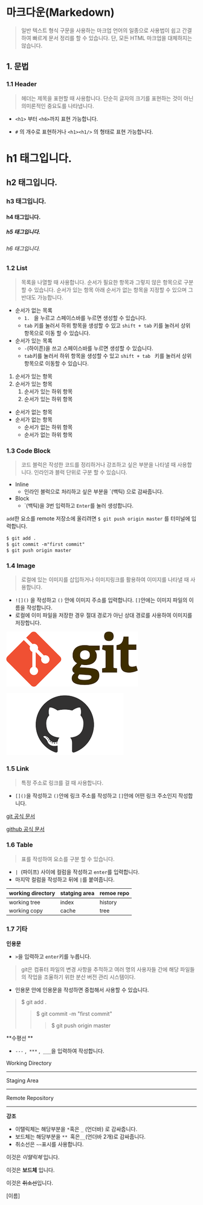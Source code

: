 # 마크다운(Markedown)

> 일반 텍스트 형식 구문을 사용하는 마크업 언어의 일종으로 사용법이 쉽고 간결하여 빠르게 문서 정리를 할 수 있습니다. 단, 모든 HTML 마크업을 대체하지는 않습니다.

## 1. 문법 

### 1.1 Header

> 헤더는 제목을 표현할 때 사용합니다. 단순히 글자의 크기를 표현하는 것이 아닌 의미론적인 중요도를 나타냅니다.

- `<h1>` 부터 `<h6>`까지 표현 가능합니다.

- `#` 의 개수로 표현하거나 `<h1><h1/>` 의 형태로 표현 가능합니다.



# h1 태그입니다.

## h2 태그입니다.

### h3 태그입니다.

#### h4 태그입니다.

##### h5 태그입니다.

###### h6 태그입니다.



### 1.2 List

> 목록을 나열할 때 사용합니다. 순서가 필요한 항목과 그렇지 않은 항목으로 구분할 수 있습니다. 순서가 있는 항목 아래 순서가 없는 항목을 지정할 수 있으며 그 반대도 가능합니다.

- 순서가 없는 목록
  - `1. ` 을 누르고 스페이스바를 누르면 생성할 수 있습니다.
  - `tab` 키를 눌러서 하위 항목을 생성할 수 있고 `shift + tab` 키를 눌러서 상위 항목으로 이동 할 수 있습니다.
- 순서가 있는 목록
  - `-`(하이픈)을 쓰고 스페이스바를 누르면 생성할 수 있습니다.
  - `tab`키를 눌러서 하위 항목을 생성할 수 있고 `shift + tab ` 키를 눌러서 상위 항목으로 이동할 수 있습니다.





1. 순서가 있는 항목
2. 순서가 있는 항목
   1. 순서가 있는 하위 항목
   2. 순서가 있는 하위 항목



- 순서가 없는 항목
- 순서가 없는 항목
  - 순서가 없는 하위 항목
  - 순서가 없는 하위 항목





### 1.3 Code Block

> 코드 블럭은 작성한 코드를 정리하거나 강조하고 싶은 부분을 나타낼 때 사용합니다. 인라인과 블럭 단위로 구분 할 수 있습니다.

- Inline
  - 인라인 블럭으로 처리하고 싶은 부분을 `(백틱) 으로 감싸줍니다.
- Block
  - \`(백틱)을 3번 입력하고 `Enter`를 눌러 생성합니다.



`add`한 요소를 remote 저장소에 올리려면 `$ git push origin master` 를 터미널에 입력합니다.

```
$ git add .
$ git commit -m"first commit"
$ git push origin master
```



### 1.4 Image

> 로컬에 있는 이미지를 삽입하거나 이미지링크를 활용하여 이미지를 나타낼 때 사용합니다.

- `![]()` 을 작성하고 `()` 안에 이미지 주소를 입력합니다. `[]`안에는 이미지 파일의 이름을 작성합니다.
- 로컬에 이미 파일을 저장한 경우 절대 경로가 아닌 상대 경로를 사용하여 이미지를 저장합니다.

![index.png](00_markdown_basic.assets/index.png)

![index1.png](00_markdown_basic.assets/index1.png)



### 1.5 Link

> 특정 주소로 링크를 걸 때 사용합니다.

- `[]()`을 작성하고 `()`안에 링크 주소를 작성하고 `[]`안에 어떤 링크 주소인지 작성합니다.

[git 공식 문서](https://git-scm.com/)

[github 공식 문서](https://github.com/)



### 1.6 Table

> 표를 작성하여 요소를 구분 할 수 있습니다.

- `| `(파이프) 사이에 컬럼을 작성하고 `enter`를 입력합니다.
- 마지막 컬럼을 작성하고 뒤에 `|`를 붙여줍니다.

| working directory | statging area | remoe repo |
| ------------ | ----- | ---- |
| working tree      | index         | history  |
| working copy | cache | tree |



### 1.7 기타

**인용문**

- `>`을 입력하고 `enter`키를 누릅니다.

>git은 컴퓨터 파일의 변경 사항을 추적하고 여러 명의 사용자들 간에 해당 파일들의 작업을 조율하기 위한 분산 버전 관리 시스템이다.

- 인용문 안에 인용문을 작성하면 중첩해서 사용할 수 있습니다.

>$ git add .
>
>> $ git commit -m "first commit"
>>
>> > $ git push origin master



**수평선 **

- `---` ,` ***` ,` ___`을 입력하여 작성합니다.

Working Directory 

---

Staging Area

***

Remote Repository

___



**강조**

- 이탤릭체는 해당부분을 `*`혹은 `_` (언더바) 로 감싸줍니다.
- 보드체는 해당부분을 `** `혹은` __ `(언더바 2개)로 감싸줍니다.
- 취소선은 `~~`표시를 사용합니다. 



이것은 _이탤릭체_ 입니다.

이것은 __보드체__ 입니다.

이것은 ~~취소선~~입니다.





[이름] 